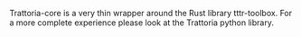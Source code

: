 Trattoria-core is a very thin wrapper around the Rust library tttr-toolbox. For a more
complete experience please look at the Trattoria python library.
